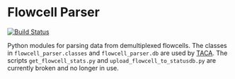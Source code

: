 # Flowcell Parser

[![Build Status](https://travis-ci.org/SciLifeLab/flowcell_parser.svg?branch=master)](https://travis-ci.org/SciLifeLab/flowcell_parser)   

Python modules for parsing data from demultiplexed flowcells. The classes in `flowcell_parser.classes` and `flowcell_parser.db` are used by [TACA](https://github.com/SciLifeLab/TACA). The scripts `get_flowcell_stats.py` and `upload_flowcell_to_statusdb.py` are currently broken and no longer in use.

